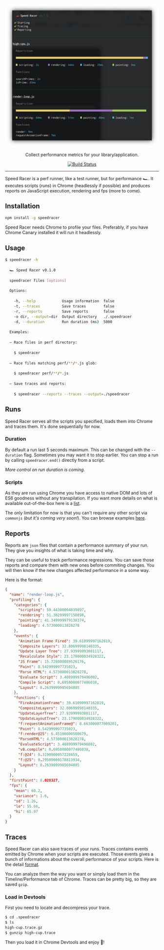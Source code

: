 <p align="center">
  <img alt="Speed Racer" src="https://raw.githubusercontent.com/ngryman/artworks/master/speedracer/heading/speedracer@2x.png">
</p>

<p align="center">
  Collect performance metrics for your library/application.
</p>

<p align="center">
  <a href="//travis-ci.org/ngryman/speedracer">
    <img alt="Build Status" src="https://img.shields.io/travis/ngryman/speedracer.svg">
  </a>
</p>

---

Speed Racer is a perf runner, like a test runner, but for performance :racing_car:. It executes scripts (*runs*) in Chrome (headlessly if possible) and produces reports on JavaScript execution, rendering and fps (more to come).

## Installation

```sh
npm install -g speedracer
```

Speed Racer needs Chrome to profile your files.
Preferably, if you have Chrome Canary installed it will run it headlessly.


## Usage

```sh
$ speedracer -h

  🏎 Speed Racer v0.1.0

  speedracer files [options]

  Options:

    -h, --help            Usage information  false
    -t, --traces          Save traces        false
    -r, --reports         Save reports       false
    -o dir, --output=dir  Output directory   ./.speedracer
    -d, --duration        Run duration (ms)  5000

  Examples:

  – Race files in perf directory:

    $ speedracer

  – Race files matching perf/**/*.js glob:

    $ speedracer perf/**/*.js

  – Save traces and reports:

    $ speedracer --reports --traces --output=./speedracer
```

## Runs

Speed Racer serves all the scripts you specified, loads them into Chrome and traces them. It's done sequentially for now.

### Duration

By default a run last 5 seconds maximum. This can be changed with the `--duration` flag.
Sometimes you may want it to stop earlier. You can stop a run by calling `speedracer.end()` directly from a script.

*More control on run duration is coming*.

### Scripts

As they are run using Chrome you have access to native DOM and lots of ES6 goodness without any transpilation. If you want more details on what is available out-of-the-box here is a [list](https://www.chromestatus.com/features).

The only limitation for now is that you can't require any other script via `commonjs` (*but it's coming very soon!*). You can browse examples [here](https://github.com/ngryman/speedracer/tree/master/test/fixtures).


## Reports

Reports are `json` files that contain a performance summary of your run. They give you insights of what is taking time and why. 

They can be useful to track performance regressions. You can save those reports and compare them with new ones before commiting changes. You will then know if the new changes affected performance in a some way.

Here is the format:
```json
{
  "name": "render-loop.js",
  "profiling": {
    "categories": {
      "scripting": 59.44300004839897,
      "rendering": 51.38299997150898,
      "painting": 41.349999979138374,
      "loading": 4.573000013828278
    },
    "events": {
      "Animation Frame Fired": 39.61099997162819,
      "Composite Layers": 32.80699998140335,
      "Update Layer Tree": 27.93999993801117,
      "Recalculate Style": 23.179000034928322,
      "JS Frame": 15.728000089526176,
      "Paint": 8.542999997735023,
      "Parse HTML": 4.573000013828278,
      "Evaluate Script": 3.408999979496002,
      "Compile Script": 0.6950000077486038,
      "Layout": 0.2639999985694885
    },
    "functions": {
      "FireAnimationFrame": 39.61099997162819,
      "CompositeLayers": 32.80699998140335,
      "UpdateLayerTree": 27.93999993801117,
      "UpdateLayoutTree": 23.179000034928322,
      "f:requestAnimationFrame@": 8.663000077009201,
      "Paint": 8.542999997735023,
      "f:render@25": 6.45100000500679,
      "ParseHTML": 4.573000013828278,
      "EvaluateScript": 3.408999979496002,
      "v8.compile": 0.6950000077486038,
      "f:@24": 0.3190000057220459,
      "f:@25": 0.29500000178813934,
      "Layout": 0.2639999985694885
    }
  },
  "firstPaint": 0.028327,
  "fps": {
    "mean": 60.2,
    "variance": 1.6,
    "sd": 1.26,
    "lo": 55.66,
    "hi": 65.97
  }
}
```

## Traces

Speed Racer can also save traces of your runs. Traces contains events emitted by Chrome when your scripts are executed. Those events gives a bunch of informations about the overall performance of your scripts. Here is the detail [format](https://docs.google.com/document/d/1CvAClvFfyA5R-PhYUmn5OOQtYMH4h6I0nSsKchNAySU/preview#heading=h.uxpopqvbjezh).

You can analyze them the way you want or simply load them in the Timeline/Performance tab of Chrome.
Traces can be pretty big, so they are saved `gzip`.

### Load in Devtools

First you need to locate and decompress your trace.

```sh
$ cd .speedracer
$ ls
high-cup.trace.gz
$ gunzip high-cup.trace
```

Then you load it in Chrome Devtools and enjoy :tada:!
